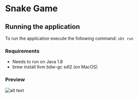 # Snake Game

## Running the application
To run the application execute the following command:
``sbt run``

### Requirements
* Needs to run on Java 1.8
* brew install llvm bdw-gc sdl2 (on MacOS)

### Preview
![alt text](https://github.com/thiefspin/snake-game/blob/master/img/preview.png?raw=true)


